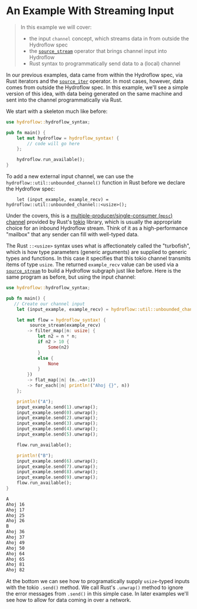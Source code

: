 # An Example With Streaming Input
> In this example we will cover:
> - the input `channel` concept, which streams data in from outside the Hydroflow spec
> - the [`source_stream`](./surface_ops.gen.md#source_stream) operator that brings channel input into Hydroflow
> - Rust syntax to programmatically send data to a (local) channel

In our previous examples, data came from within the Hydroflow spec, via Rust iterators and the [`source_iter`](./surface_ops.gen.md#source_iter) operator. In most cases, however, data comes from outside the Hydroflow spec. In this example, we'll see a simple version of this idea, with data being generated on the same machine and sent into the channel programmatically via Rust.

We start with a skeleton much like before:

```rust
use hydroflow::hydroflow_syntax;

pub fn main() {
    let mut hydroflow = hydroflow_syntax! {
        // code will go here
    };

    hydroflow.run_available();
}
```

To add a new external input
channel, we can use the `hydroflow::util::unbounded_channel()` function in Rust before we declare the Hydroflow spec:
```rust, ignore
    let (input_example, example_recv) = hydroflow::util::unbounded_channel::<usize>();
```
Under the covers, this is a [multiple-producer/single-consumer (`mpsc`) channel](https://docs.rs/tokio/latest/tokio/sync/mpsc/fn.unbounded_channel.html) provided by Rust's [tokio](https://docs.rs/tokio/latest/tokio) library, which is usually the appropriate choice for an inbound Hydroflow stream.
Think of it as a high-performance "mailbox" that any sender can fill with well-typed data.

The Rust `::<usize>` syntax uses what is affectionately
called the "turbofish", which is how type parameters (generic arguments) are
supplied to generic types and functions. In this case it specifies that this tokio channel
transmits items of type `usize`.
The returned `example_recv` value can be used via a [`source_stream`](./surface_ops.gen.md#source_stream)
to build a Hydroflow subgraph just like before. Here is the same program as before, but using the
input channel:
```rust
use hydroflow::hydroflow_syntax;

pub fn main() {
   // Create our channel input
    let (input_example, example_recv) = hydroflow::util::unbounded_channel::<usize>();

    let mut flow = hydroflow_syntax! {
         source_stream(example_recv)
        -> filter_map(|n: usize| {
            let n2 = n * n;
            if n2 > 10 {
                Some(n2)
            }
            else {
                None
            }
        })
        -> flat_map(|n| (n..=n+1))
        -> for_each(|n| println!("Ahoj {}", n))
    };

    println!("A");
    input_example.send(1).unwrap();
    input_example.send(0).unwrap();
    input_example.send(2).unwrap();
    input_example.send(3).unwrap();
    input_example.send(4).unwrap();
    input_example.send(5).unwrap();

    flow.run_available();

    println!("B");
    input_example.send(6).unwrap();
    input_example.send(7).unwrap();
    input_example.send(8).unwrap();
    input_example.send(9).unwrap();
    flow.run_available();
}
```
```txt
A
Ahoj 16
Ahoj 17
Ahoj 25
Ahoj 26
B
Ahoj 36
Ahoj 37
Ahoj 49
Ahoj 50
Ahoj 64
Ahoj 65
Ahoj 81
Ahoj 82
```
At the bottom we can see how to programatically supply `usize`-typed inputs with the tokio 
`.send()` method.  We call Rust's `.unwrap()` method to ignore the error messages from 
`.send()` in this simple case.  In later examples we'll see how to 
allow for data coming in over a network.
